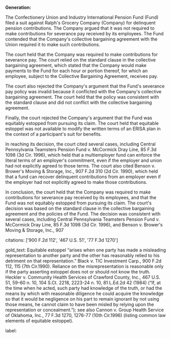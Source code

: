 **Generation:**

 <answer>

The Confectionery Union and Industry International Pension Fund (Fund) filed a suit against Ralph's Grocery Company (Company) for delinquent pension contributions. The Company argued that it was not required to make contributions for severance pay received by its employees. The Fund contended that the Company's collective bargaining agreement with the Union required it to make such contributions.

The court held that the Company was required to make contributions for severance pay. The court relied on the standard clause in the collective bargaining agreement, which stated that the Company would make payments to the Fund for each hour or portion thereof, for which an employee, subject to the Collective Bargaining Agreement, receives pay.

The court also rejected the Company's argument that the Fund's severance pay policy was invalid because it conflicted with the Company's collective bargaining agreement. The court held that the policy was consistent with the standard clause and did not conflict with the collective bargaining agreement.

Finally, the court rejected the Company's argument that the Fund was equitably estopped from pursuing its claim. The court held that equitable estoppel was not available to modify the written terms of an ERISA plan in the context of a participant's suit for benefits.

In reaching its decision, the court cited several cases, including Central Pennsylvania Teamsters Pension Fund v. McCormick Dray Line, 85 F.3d 1098 (3d Cir. 1996), which held that a multiemployer fund can enforce the literal terms of an employer's commitment, even if the employer and union had not explicitly agreed to those terms. The court also cited Benson v. Brower's Moving & Storage, Inc., 907 F.2d 310 (2d Cir. 1990), which held that a fund can recover delinquent contributions from an employer even if the employer had not explicitly agreed to make those contributions.

In conclusion, the court held that the Company was required to make contributions for severance pay received by its employees, and that the Fund was not equitably estopped from pursuing its claim. The court's decision was based on the standard clause in the collective bargaining agreement and the policies of the Fund. The decision was consistent with several cases, including Central Pennsylvania Teamsters Pension Fund v. McCormick Dray Line, 85 F.3d 1098 (3d Cir. 1996), and Benson v. Brower's Moving & Storage, Inc., 907

citations: ['900 F.2d 112', '467 U.S. 51', '77 F.3d 1270']

gold_text: Equitable estoppel “arises when one party has made a misleading representation to another party and the other has reasonably relied to his detriment on that representation.” Black v. TIC Investment Carp., 900 F.2d 112, 115 (7th Cir.1990). Reliance on the misrepresentation is reasonable only if the party asserting estoppel does not or should not know the truth. Heckler v. Community Health Services of Crawford County, Inc., 467 U.S. 51, 59-60 n. 10, 104 S.Ct. 2218, 2223-24 n. 10, 81 L.Ed.2d 42 (1984) (“If, at the time when he acted, such party had knowledge of the truth, or had the means by which with reasonable diligence he could acquire the knowledge so that it would be negligence on his part to remain ignorant by not using those means, he cannot claim to have been misled by relying upon the representation or concealment.”); see also Cannon v. Group Health Service of Oklahoma, Inc., 77 F.3d 1270, 1276-77 (10th Cir.1996) (listing common law elements of equitable estoppel).

label: 